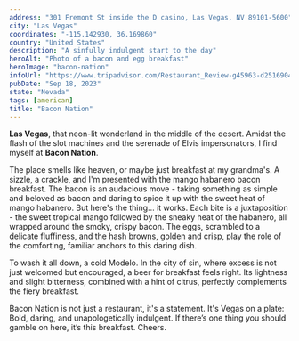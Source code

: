 ```yaml
---
address: "301 Fremont St inside the D casino, Las Vegas, NV 89101-5600"
city: "Las Vegas"
coordinates: "-115.142930, 36.169860"
country: "United States"
description: "A sinfully indulgent start to the day"
heroAlt: "Photo of a bacon and egg breakfast"
heroImage: "bacon-nation"
infoUrl: "https://www.tripadvisor.com/Restaurant_Review-g45963-d25169048-Reviews-Bacon_Nation-Las_Vegas_Nevada.html"
pubDate: "Sep 18, 2023"
state: "Nevada"
tags: [american]
title: "Bacon Nation"
---
```


**Las Vegas**, that neon-lit wonderland in the middle of the desert. Amidst the flash of the slot machines and the serenade of Elvis impersonators, I find myself at **Bacon Nation**.

The place smells like heaven, or maybe just breakfast at my grandma's. A sizzle, a crackle, and I'm presented with the mango habanero bacon breakfast. The bacon is an audacious move - taking something as simple and beloved as bacon and daring to spice it up with the sweet heat of mango habanero. But here's the thing... it works. Each bite is a juxtaposition - the sweet tropical mango followed by the sneaky heat of the habanero, all wrapped around the smoky, crispy bacon. The eggs, scrambled to a delicate fluffiness, and the hash browns, golden and crisp, play the role of the comforting, familiar anchors to this daring dish.

To wash it all down, a cold Modelo. In the city of sin, where excess is not just welcomed but encouraged, a beer for breakfast feels right. Its lightness and slight bitterness, combined with a hint of citrus, perfectly complements the fiery breakfast.

Bacon Nation is not just a restaurant, it's a statement. It's Vegas on a plate: Bold, daring, and unapologetically indulgent. If there’s one thing you should gamble on here, it’s this breakfast. Cheers.
